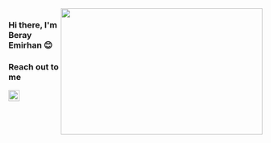 <image src="https://media.giphy.com/media/F3BeiZNq6VbDwyxzxF/giphy.gif" aLign="right" width="400" height="250">


  ### Hi there, I'm Beray Emirhan 😊
  
  ### Reach out to me
  
  [<img width="22" src="https://cdn.jsdelivr.net/npm/simple-icons@v6/icons/İnstagram.svg" aLign="Left" />][instagram]
  
  [instagram]:https://www.instagram.com/sensoyberayy/
  [twitter]:https://twitter.com/SensoyBerayy
  
  

